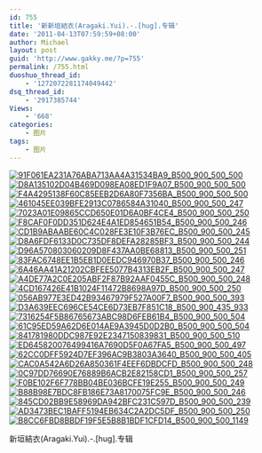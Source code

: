 ```yaml
---
id: 755
title: '新新垣結衣(Aragaki.Yui).-.[hug].专辑'
date: '2011-04-13T07:59:59+08:00'
author: Michael
layout: post
guid: 'http://www.gakky.me/?p=755'
permalink: /755.html
duoshuo_thread_id:
    - '1272072281174049442'
dsq_thread_id:
    - '2917385744'
Views:
    - '668'
categories:
    - 图片
tags:
    - 图片
---
```


[![91F061EA231A76ABA713AA4A31534BA9_B500_900_500_500](http://www.yui-aragaki.org/wp-content/uploads/img/91F061EA231A76ABA713AA4A31534BA9_B500_900_500_500.jpeg)](http://www.yui-aragaki.org/wp-content/uploads/img/91F061EA231A76ABA713AA4A31534BA9_B1280_1280_610_610.jpeg) [![D8A135102D04B469D098EA08ED1F9A07_B500_900_500_500](http://www.yui-aragaki.org/wp-content/uploads/img/D8A135102D04B469D098EA08ED1F9A07_B500_900_500_500.jpeg)](http://www.yui-aragaki.org/wp-content/uploads/img/D8A135102D04B469D098EA08ED1F9A07_B1280_1280_610_610.jpeg) [![F4A4295138F60C85EEB2D6A80F7356BA_B500_900_500_500](http://www.yui-aragaki.org/wp-content/uploads/img/F4A4295138F60C85EEB2D6A80F7356BA_B500_900_500_500.jpeg)](http://www.yui-aragaki.org/wp-content/uploads/img/F4A4295138F60C85EEB2D6A80F7356BA_B1280_1280_610_610.jpeg) [![461045EE039BFE2913C0786584A31040_B500_900_500_247](http://www.yui-aragaki.org/wp-content/uploads/img/461045EE039BFE2913C0786584A31040_B500_900_500_247.jpeg)](http://www.yui-aragaki.org/wp-content/uploads/img/461045EE039BFE2913C0786584A31040_B1280_1280_1280_633.jpeg) [![7023A01E09865CCD650E01D6A0BF4CE4_B500_900_500_250](http://www.yui-aragaki.org/wp-content/uploads/img/7023A01E09865CCD650E01D6A0BF4CE4_B500_900_500_250.jpeg)](http://www.yui-aragaki.org/wp-content/uploads/img/7023A01E09865CCD650E01D6A0BF4CE4_B1280_1280_1280_640.jpeg) [![F8CAF0F0DD351D624E4A1ED854651B54_B500_900_500_246](http://www.yui-aragaki.org/wp-content/uploads/img/F8CAF0F0DD351D624E4A1ED854651B54_B500_900_500_246.jpeg)](http://www.yui-aragaki.org/wp-content/uploads/img/F8CAF0F0DD351D624E4A1ED854651B54_B1280_1280_1280_631.jpeg) [![CD1B9ABAABE60C4C028FE3E10F3B76EC_B500_900_500_245](http://www.yui-aragaki.org/wp-content/uploads/img/CD1B9ABAABE60C4C028FE3E10F3B76EC_B500_900_500_245.jpeg)](http://www.yui-aragaki.org/wp-content/uploads/img/CD1B9ABAABE60C4C028FE3E10F3B76EC_B1280_1280_1280_629.jpeg) [![D8A6FDF6133D0C735DF8DEFA28285BF3_B500_900_500_244](http://www.yui-aragaki.org/wp-content/uploads/img/D8A6FDF6133D0C735DF8DEFA28285BF3_B500_900_500_244.jpeg)](http://www.yui-aragaki.org/wp-content/uploads/img/D8A6FDF6133D0C735DF8DEFA28285BF3_B1280_1280_1280_626.jpeg) [![D96A570803060209D8F437AA0BE68813_B500_900_500_251](http://www.yui-aragaki.org/wp-content/uploads/img/D96A570803060209D8F437AA0BE68813_B500_900_500_251.jpeg)](http://www.yui-aragaki.org/wp-content/uploads/img/D96A570803060209D8F437AA0BE68813_B1280_1280_1280_644.jpeg) [![83FAC6748EE1B5EB1D0EEDC946970B37_B500_900_500_246](http://www.yui-aragaki.org/wp-content/uploads/img/83FAC6748EE1B5EB1D0EEDC946970B37_B500_900_500_246.jpeg)](http://www.yui-aragaki.org/wp-content/uploads/img/83FAC6748EE1B5EB1D0EEDC946970B37_B1280_1280_1280_630.jpeg) [![6A46AA41A21202CBFEE5077B4313EB2F_B500_900_500_247](http://www.yui-aragaki.org/wp-content/uploads/img/6A46AA41A21202CBFEE5077B4313EB2F_B500_900_500_247.jpeg)](http://www.yui-aragaki.org/wp-content/uploads/img/6A46AA41A21202CBFEE5077B4313EB2F_B1280_1280_1280_632.jpeg) [![A4DE77A2C0E205ABF2F87B92AAF0455C_B500_900_500_248](http://www.yui-aragaki.org/wp-content/uploads/img/A4DE77A2C0E205ABF2F87B92AAF0455C_B500_900_500_248.jpeg)](http://www.yui-aragaki.org/wp-content/uploads/img/A4DE77A2C0E205ABF2F87B92AAF0455C_B1280_1280_1280_634.jpeg) [![4CD167426E41B1024F11472B8698A97D_B500_900_500_250](http://www.yui-aragaki.org/wp-content/uploads/img/4CD167426E41B1024F11472B8698A97D_B500_900_500_250.jpeg)](http://www.yui-aragaki.org/wp-content/uploads/img/4CD167426E41B1024F11472B8698A97D_B1280_1280_1280_640.jpeg) [![056AB977E3ED42B93467979F527A00F7_B500_900_500_393](http://www.yui-aragaki.org/wp-content/uploads/img/056AB977E3ED42B93467979F527A00F7_B500_900_500_393.jpeg)](http://www.yui-aragaki.org/wp-content/uploads/img/056AB977E3ED42B93467979F527A00F7_B1280_1280_1173_922.jpeg) [![D3A639EEC696CE54CE6D73EB7F851C18_B500_900_435_933](http://www.yui-aragaki.org/wp-content/uploads/img/D3A639EEC696CE54CE6D73EB7F851C18_B500_900_435_933.jpeg)](http://www.yui-aragaki.org/wp-content/uploads/img/D3A639EEC696CE54CE6D73EB7F851C18_B1280_1280_435_933.jpeg) [![7316254F5B86765673ABC98D6FEB61B4_B500_900_500_504](http://www.yui-aragaki.org/wp-content/uploads/img/7316254F5B86765673ABC98D6FEB61B4_B500_900_500_504.jpeg)](http://www.yui-aragaki.org/wp-content/uploads/img/7316254F5B86765673ABC98D6FEB61B4_B1280_1280_1280_1290.jpeg) [![61C95ED59A62D6E014AE9A3945D0D2B0_B500_900_500_504](http://www.yui-aragaki.org/wp-content/uploads/img/61C95ED59A62D6E014AE9A3945D0D2B0_B500_900_500_504.jpeg)](http://www.yui-aragaki.org/wp-content/uploads/img/61C95ED59A62D6E014AE9A3945D0D2B0_B1280_1280_1280_1290.jpeg) [![841781980DDC987E92E2347150839831_B500_900_500_510](http://www.yui-aragaki.org/wp-content/uploads/img/841781980DDC987E92E2347150839831_B500_900_500_510.jpeg)](http://www.yui-aragaki.org/wp-content/uploads/img/841781980DDC987E92E2347150839831_B1280_1280_1280_1308.jpeg) [![ED645820076499416A7690D5F0A67FA5_B500_900_500_497](http://www.yui-aragaki.org/wp-content/uploads/img/ED645820076499416A7690D5F0A67FA5_B500_900_500_497.jpeg)](http://www.yui-aragaki.org/wp-content/uploads/img/ED645820076499416A7690D5F0A67FA5_B1280_1280_1280_1274.jpeg) [![62CC0DFF5924D7EF396AC9B3803A3640_B500_900_500_405](http://www.yui-aragaki.org/wp-content/uploads/img/62CC0DFF5924D7EF396AC9B3803A3640_B500_900_500_405.jpeg)](http://www.yui-aragaki.org/wp-content/uploads/img/62CC0DFF5924D7EF396AC9B3803A3640_B1280_1280_1280_1038.jpeg) [![CAC0A542A6D26A850361F4EEF6DBDCFD_B500_900_500_248](http://www.yui-aragaki.org/wp-content/uploads/img/CAC0A542A6D26A850361F4EEF6DBDCFD_B500_900_500_248.jpeg)](http://www.yui-aragaki.org/wp-content/uploads/img/CAC0A542A6D26A850361F4EEF6DBDCFD_B1280_1280_1280_635.jpeg) [![0C97DD76690E76889B6ACB2E82158CD1_B500_900_500_257](http://www.yui-aragaki.org/wp-content/uploads/img/0C97DD76690E76889B6ACB2E82158CD1_B500_900_500_257.jpeg)](http://www.yui-aragaki.org/wp-content/uploads/img/0C97DD76690E76889B6ACB2E82158CD1_B1280_1280_1280_659.jpeg) [![F0BE102F6F778BB04BE036BCFE19E255_B500_900_500_249](http://www.yui-aragaki.org/wp-content/uploads/img/F0BE102F6F778BB04BE036BCFE19E255_B500_900_500_249.jpeg)](http://www.yui-aragaki.org/wp-content/uploads/img/F0BE102F6F778BB04BE036BCFE19E255_B1280_1280_1280_638.jpeg) [![B88B98E7BDC8FB186E73A8170075FC9E_B500_900_500_246](http://www.yui-aragaki.org/wp-content/uploads/img/B88B98E7BDC8FB186E73A8170075FC9E_B500_900_500_246.jpeg)](http://www.yui-aragaki.org/wp-content/uploads/img/B88B98E7BDC8FB186E73A8170075FC9E_B1280_1280_1280_630.jpeg) [![845CD02BB9E58969DA942BFC231C597D_B500_900_500_239](http://www.yui-aragaki.org/wp-content/uploads/img/845CD02BB9E58969DA942BFC231C597D_B500_900_500_239.jpeg)](http://www.yui-aragaki.org/wp-content/uploads/img/845CD02BB9E58969DA942BFC231C597D_B1280_1280_1280_613.jpeg) [![AD3473BEC1BAFF5194EB634C2A2DC5DF_B500_900_500_250](http://www.yui-aragaki.org/wp-content/uploads/img/AD3473BEC1BAFF5194EB634C2A2DC5DF_B500_900_500_250.jpeg)](http://www.yui-aragaki.org/wp-content/uploads/img/AD3473BEC1BAFF5194EB634C2A2DC5DF_B1280_1280_1280_640.jpeg) [![B8CC6FBD8BBDF19F5E5B8B1BDF1CFD14_B500_900_500_1149](http://www.yui-aragaki.org/wp-content/uploads/img/B8CC6FBD8BBDF19F5E5B8B1BDF1CFD14_B500_900_500_1149.jpeg)](http://www.yui-aragaki.org/wp-content/uploads/img/B8CC6FBD8BBDF19F5E5B8B1BDF1CFD14_B1280_1280_600_1379.jpeg)

新垣結衣(Aragaki.Yui).-.\[hug\].专辑